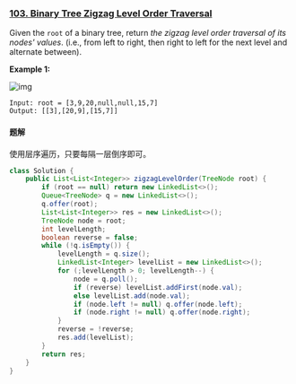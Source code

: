 ### [103. Binary Tree Zigzag Level Order Traversal](https://leetcode.com/problems/binary-tree-zigzag-level-order-traversal/)

Given the `root` of a binary tree, return *the zigzag level order traversal of its nodes' values*. (i.e., from left to right, then right to left for the next level and alternate between).



**Example 1:**

![img](https://assets.leetcode.com/uploads/2021/02/19/tree1.jpg)

```
Input: root = [3,9,20,null,null,15,7]
Output: [[3],[20,9],[15,7]]
```


#### 题解

使用层序遍历，只要每隔一层倒序即可。

```java
class Solution {
    public List<List<Integer>> zigzagLevelOrder(TreeNode root) {
        if (root == null) return new LinkedList<>();
        Queue<TreeNode> q = new LinkedList<>();
        q.offer(root);
        List<List<Integer>> res = new LinkedList<>();
        TreeNode node = root;
        int levelLength;
        boolean reverse = false;
        while (!q.isEmpty()) {
            levelLength = q.size();
            LinkedList<Integer> levelList = new LinkedList<>();
            for (;levelLength > 0; levelLength--) {
                node = q.poll();
                if (reverse) levelList.addFirst(node.val);
                else levelList.add(node.val);
                if (node.left != null) q.offer(node.left);
                if (node.right != null) q.offer(node.right);
            }
            reverse = !reverse;
            res.add(levelList);
        }
        return res;
    }
}
```

